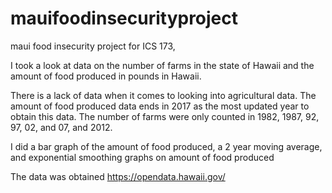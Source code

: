 # mauifoodinsecurityproject
maui food insecurity project for ICS 173, 

I took a look at data on the number of farms in the state of Hawaii and the amount of food produced in pounds in Hawaii. 

There is a lack of data when it comes to looking into agricultural data. The amount of food produced data ends in 2017 as the most updated year to obtain this data. The number of farms were only counted in 1982, 1987, 92, 97, 02, and 07, and 2012.

I did a bar graph of the amount of food produced, a 2 year moving average, and exponential smoothing graphs on amount of food produced

The data was obtained https://opendata.hawaii.gov/
